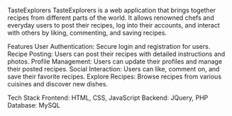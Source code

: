 TasteExplorers
TasteExplorers is a web application that brings together recipes from different parts of the world. It allows renowned chefs and everyday users to post their recipes, log into their accounts, and interact with others by liking, commenting, and saving recipes.

Features
User Authentication: Secure login and registration for users.
Recipe Posting: Users can post their recipes with detailed instructions and photos.
Profile Management: Users can update their profiles and manage their posted recipes.
Social Interaction: Users can like, comment on, and save their favorite recipes.
Explore Recipes: Browse recipes from various cuisines and discover new dishes.

Tech Stack
Frontend: HTML, CSS, JavaScript
Backend: JQuery, PHP
Database: MySQL
